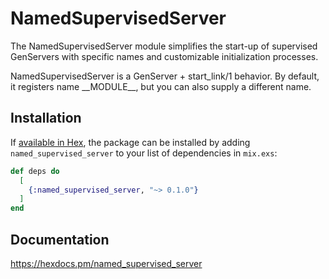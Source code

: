 # NamedSupervisedServer

The NamedSupervisedServer module simplifies the start-up of supervised GenServers with specific names and customizable initialization processes.

NamedSupervisedServer is a GenServer + start_link/1 behavior. By default, it registers name \_\_MODULE\_\_, but you can also supply a different name.

## Installation

If [available in Hex](https://hex.pm/docs/publish), the package can be installed
by adding `named_supervised_server` to your list of dependencies in `mix.exs`:

```elixir
def deps do
  [
    {:named_supervised_server, "~> 0.1.0"}
  ]
end
```

## Documentation

<https://hexdocs.pm/named_supervised_server>
